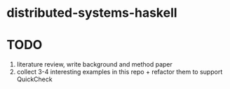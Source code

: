 # distributed-systems-haskell

# TODO
1. literature review, write background and method paper
2. collect 3-4 interesting examples in this repo + refactor them to support
   QuickCheck
